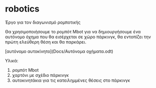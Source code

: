 # robotics
Έργο για τον διαγωνισμό ρομποτικής

Θα χρησιμοποιήσουμε το ρομπότ Mbot για να δημιουργήσουμε ένα αυτόνομο όχημα που θα εισέρχεται σε χώρο πάρκινγκ, θα εντοπίζει την πρώτη ελεύθερη θέση και θα παρκάρει.

[αυτόνομο αυτοκίνητο](Docs/Αυτόνομα οχήματα.odt)


Υλικά:
1) ρομπότ Mbot
2) χαρτόνι με σχέδιο πάρκινγκ
3) αυτοκινητάκια για τις κατειλημμένες θέσεις στο πάρκινγκ
